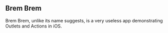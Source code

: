 ## Brem Brem

Brem Brem, unlike its name suggests, is a very useless app demonstrating Outlets and Actions in iOS.
